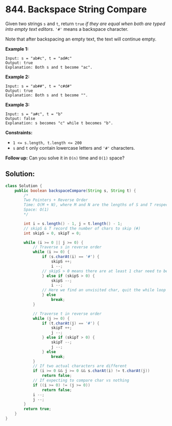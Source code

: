 # 844. Backspace String Compare



Given two strings `s` and `t`, return `true` *if they are equal when both are typed into empty text editors*. `'#'` means a backspace character.

Note that after backspacing an empty text, the text will continue empty.

 

**Example 1:**

```
Input: s = "ab#c", t = "ad#c"
Output: true
Explanation: Both s and t become "ac".
```

**Example 2:**

```
Input: s = "ab##", t = "c#d#"
Output: true
Explanation: Both s and t become "".
```

**Example 3:**

```
Input: s = "a#c", t = "b"
Output: false
Explanation: s becomes "c" while t becomes "b".
```

 

**Constraints:**

- `1 <= s.length, t.length <= 200`
- `s` and `t` only contain lowercase letters and `'#'` characters.

 

**Follow up:** Can you solve it in `O(n)` time and `O(1)` space?



## Solution:

```java
class Solution {
    public boolean backspaceCompare(String s, String t) {
        /*
        Two Pointers + Reverse Order
        Time: O(M + N), where M and N are the lengths of S and T respectively
        Space: O(1)
        */

        int i = s.length() - 1, j = t.length() - 1;
        // skipS & T record the number of chars to skip (#)
        int skipS = 0, skipT = 0;

        while (i >= 0 || j >= 0) {
            // Traverse s in reverse order
            while (i >= 0) {
                if (s.charAt(i) == '#') {
                    skipS ++;
                    i --;
                // skipS > 0 means there are at least 1 char need to be skip, so we could move i to the left by 'skipS' chars
                } else if (skipS > 0) {
                    skipS --;
                    i --;
                // Here we find an unvisited char, quit the while loop
                } else 
                    break;
            }

            // Traverse t in reverse order
            while (j >= 0) {
                if (t.charAt(j) == '#') {
                    skipT ++;
                    j --;
                } else if (skipT > 0) {
                    skipT --;
                    j --;
                } else 
                    break;
            }
            // If two actual characters are different
            if (i >= 0 && j >= 0 && s.charAt(i) != t.charAt(j))
                return false;
            // If expecting to compare char vs nothing
            if ((i >= 0) != (j >= 0))
                return false;
            i --;
            j --;
        }
        return true;
    }
}
```

